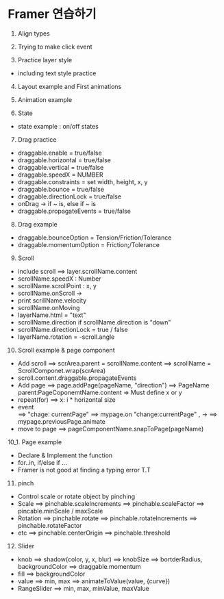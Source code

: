 # Framer 연습하기

1. Align types

2. Trying to make click event

3. Practice layer style 
 - including text style practice

4. Layout example and First animations

5. Animation example

6. State
 - state example : on/off states

7. Drag practice
 - draggable.enable = true/false
 - draggable.horizontal = true/false
 - draggable.vertical = true/false
 - draggable.speedX = NUMBER
 - draggable.constraints = set width, height, x, y
 - draggable.bounce = true/false
 - draggable.directionLock = true/false
 - onDrag -> if ~ is, else if ~ is
 - draggable.propagateEvents = true/false

8. Drag example
 - draggable.bounceOption = Tension/Friction/Tolerance
 - draggable.momentumOption = Friction;/Tolerance

9. Scroll
 - include scroll ==> layer.scrollName.content
 - scrollName.speedX : Number
 - scrollName.scrollPoint : x, y
 - scrollName.onScroll ->
 - print scrillName.velocity
 - scrollName.onMoving
 - layerName.html = "text"
 - scrollName.direction 
	if scrollName.direction is "down"
 - scrollName.directionLock = true / false
 - layerName.rotation = -scroll.angle

10. Scroll example & page component
 - Add scroll 
	==> scrArea.parent = scrollName.content
	==> scrollName = ScrollComponet.wrap(scrArea)
 - scroll.content.draggable.propagateEvents
 - Add page
	==> page.addPage(pageName, "direction") 
	==> PageName parent:PageCoponemtName.content
		=> Must define x or y 
 - repeat(for)
	==> x: i * horizontal size 
 - event 	
	==> "chage: currentPage"
	==> mypage.on "change:currentPage" , ->
 	==> mypage.previousPage.animate
 - move to page
	==> pageComponentName.snapToPage(pageName)

10_1. Page example
 - Declare & Implement the function
 - for..in, if/else if ...
 - Framer is not good at finding a typing error T.T


11. pinch
 - Control scale or rotate object by pinching
 - Scale
	==> pinchable.scaleIncrements
	==> pinchable.scaleFactor
	==> pincable.minScale / maxScale
 - Rotation	
	==> pinchable.rotate 
	==> pinchable.rotateIncrements
	==> pinchable.rotateFactor
 - etc
	==> pinchable.centerOrigin
	==> pinchable.threshold

12. Slider
 - knob 
	==> shadow(color, y, x, blur)
	==> knobSize
	==> bortderRadius, backgroundColor
	==> draggable.momentum
 - fill
	==> backgroundColor
 - value
	==> min, max
	==> animateToValue(value, {curve})
 - RangeSlider
	==> min, max, minValue, maxValue


